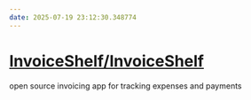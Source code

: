 ```yaml
---
date: 2025-07-19 23:12:30.348774
---
```


# [InvoiceShelf/InvoiceShelf](https://github.com/InvoiceShelf/InvoiceShelf)

open source invoicing app for tracking expenses and payments